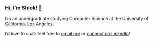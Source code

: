 ### Hi, I’m Shlok! 👋

I’m an undergraduate studying Computer Science at the University of California, Los Angeles.

I’d love to chat: feel free to [email me](mailto:shlokj@ucla.edu) or [connect on LinkedIn](https://www.linkedin.com/in/shlokj/)!
